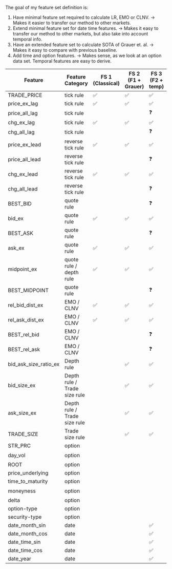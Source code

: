 The goal of my feature set definition is:
1. Have minimal feature set required to calculate LR, EMO or CLNV. →  Makes it easier to transfer our method to other markets.
2. Extend minimal feature set for date time features. →  Makes it easy to transfer our method to other markets, but also take into account temporal info.
3. Have an extended feature set to calculate SOTA of Grauer et. al. → Makes it easy to compare with previous baseline.
4. Add time and option features. → Makes sense, as we look at an option data set. Temporal features are easy to derive. 

| Feature               | Feature Category             | FS 1 (Classical) | FS 2 (F1 + Grauer) | FS 3 (F2 + temp) | FS 3 (F3 + Others) | Transform   |
| --------------------- | ---------------------------- | ---------------- | ------------------ | ---------------- | ------------------ | ----------- |
| TRADE_PRICE           | tick rule                    | ✅               | ✅                 | ✅               | ✅                 | log         |
| price_ex_lag          | tick rule                    | ✅               | ✅                 | ✅               | ✅                 | log         |
| price_all_lag         | tick rule                    |                  |                    | ❓               |                    | log         |
| chg_ex_lag            | tick rule                    | ✅               | ✅                 | ✅               | ✅                 | standardize |
| chg_all_lag           | tick rule                    |                  |                    | ❓               |                    | standardize |
| price_ex_lead         | reverse tick rule            | ✅               | ✅                 | ✅               | ✅                 | log         |
| price_all_lead        | reverse tick rule            |                  |                    | ❓               |                    | log         |
| chg_ex_lead           | reverse tick rule            | ✅               | ✅                 | ✅               | ✅                 | standardize |
| chg_all_lead          | reverse tick rule            |                  |                    | ❓               |                    | standardize |
| BEST_BID              | quote rule                   |                  |                    | ❓               |                    | log         |
| bid_ex                | quote rule                   | ✅               | ✅                 | ✅               | ✅                 | log         |
| BEST_ASK              | quote rule                   |                  |                    | ❓               |                    | log         |
| ask_ex                | quote rule                   | ✅               | ✅                 | ✅               | ✅                 | log         |
| midpoint_ex           | quote rule / depth rule      | ✅               | ✅                 | ✅               | ✅                 | log         |
| BEST_MIDPOINT         | quote rule                   |                  |                    | ❓               |                    | log         |
| rel_bid_dist_ex       | EMO / CLNV                   | ✅               | ✅                 | ✅               | ✅                 | standardize |
| rel_ask_dist_ex       | EMO / CLNV                   | ✅               | ✅                 | ✅               | ✅                 | standardize |
| BEST_rel_bid          | EMO / CLNV                   |                  |                    | ❓               |                    | log         |
| BEST_rel_ask          | EMO / CLNV                   |                  |                    | ❓               |                    | log         |
| bid_ask_size_ratio_ex | Depth rule                   |                  | ✅                 | ✅               | ✅                 | standardize |
| bid_size_ex           | Depth rule / Trade size rule |                  | ✅                 | ✅               | ✅                 | standardize |
| ask_size_ex           | Depth rule / Trade size rule |                  | ✅                 | ✅               | ✅                 | standardize |
| TRADE_SIZE            | Trade size rule              |                  | ✅                 | ✅               | ✅                 | standardize |
| STR_PRC               | option                       |                  |                    |                  | ✅                 | log         |
| day_vol               | option                       |                  |                    |                  | ❓                 | standardize |
| ROOT                  | option                       |                  |                    |                  | ✅                 | binarize    |
| price_underlying      | option                       |                  |                    |                  | ✅                 | log         |
| time_to_maturity      | option                       |                  |                    |                  | ✅                 | standardize |
| moneyness             | option                       |                  |                    |                  | ❓                 | standardize |
| delta                 | option                       |                  |                    |                  | ✅                 | binarize    |
| option-type           | option                       |                  |                    |                  | ✅                 | binarize    |
| security-type         | option                       |                  |                    |                  | ✅                 | binarize    |
| date_month_sin        | date                         |                  |                    | ✅               | ✅                 | pos enc     |
| date_month_cos        | date                         |                  |                    | ✅               | ✅                 | pos enc     |
| date_time_sin         | date                         |                  |                    | ✅               | ✅                 | pos enc     |
| date_time_cos         | date                         |                  |                    | ✅               | ✅                 | pos enc     |
| date_year             | date                         |                  |                    | ✅               | ✅                 | pos enc     |

